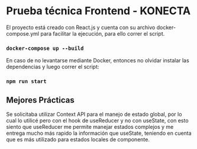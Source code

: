 # Prueba técnica Frontend - KONECTA

El proyecto está creado con React.js y cuenta con su archivo docker-compose.yml para facilitar
la ejecución, para ello correr el script.

### `docker-compose up --build`

En caso de no levantarse mediante Docker, entonces no olvidar instalar las dependencias y luego correr el script:

### `npm run start`

## Mejores Prácticas
Se solicitaba utilizar Context API para el manejo de estado global, por lo cual lo utilicé pero con
el hook de useReducer y no con useState, con esto siento que useReducer me permite manejar estados complejos
y me entrega mucho más rapido la información que useState, teniendo en cuenta que es más utilizado para estados 
locales de componente.
